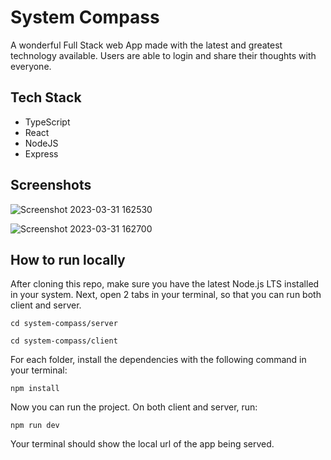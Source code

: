 # System Compass

A wonderful Full Stack web App made with the latest and greatest technology available.
Users are able to login and share their thoughts with everyone.

## Tech Stack

- TypeScript
- React
- NodeJS
- Express

## Screenshots

![Screenshot 2023-03-31 162530](https://user-images.githubusercontent.com/66519559/229212066-f36e6d31-2b66-433b-ac8e-d8ef80963cf6.png)


![Screenshot 2023-03-31 162700](https://user-images.githubusercontent.com/66519559/229212157-fd015c90-8c7c-4c2c-911e-b7cd74429240.png)


## How to run locally

After cloning this repo, make sure you have the latest Node.js LTS installed in your system. Next, open 2 tabs in your terminal, so that you can run both client and server.

```
cd system-compass/server
```

```
cd system-compass/client
```

For each folder, install the dependencies with the following command in your terminal:

```
npm install
```

Now you can run the project. On both client and server, run:

```
npm run dev
```

Your terminal should show the local url of the app being served.
